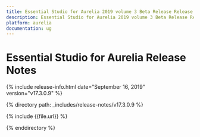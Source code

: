 ```yaml
---
title: Essential Studio for Aurelia 2019 volume 3 Beta Release Release Notes  
description: Essential Studio for Aurelia 2019 volume 3 Beta Release Release Notes  
platform: aurelia
documentation: ug
---
```


# Essential Studio for Aurelia  Release Notes  

{% include release-info.html date="September 16, 2019"  version="v17.3.0.9" %} 


{% directory path: _includes/release-notes/v17.3.0.9 %}

{% include {{file.url}} %}

{% enddirectory %}